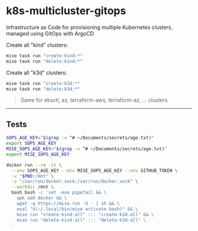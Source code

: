 # k8s-multicluster-gitops

Infrastructure as Code for provisioning multiple Kubernetes clusters, managed
using GitOps with ArgoCD

Create all "kind" clusters:

```bash
mise task run "create:kind:*"
mise task run "delete:kind:*"
```

Create all "k3d" clusters:

```bash
mise task run "create:k3d:*"
mise task run "delete:k3d:*"
```

> Same for eksctl, az, terraform-aws, terraform-az, ... clusters

---

## Tests

```bash
SOPS_AGE_KEY="$(grep -v ^# ~/Documents/secrets/age.txt)"
export SOPS_AGE_KEY
MISE_SOPS_AGE_KEY="$(grep -v ^# ~/Documents/secrets/age.txt)"
export MISE_SOPS_AGE_KEY

docker run --rm -it \
  --env SOPS_AGE_KEY --env MISE_SOPS_AGE_KEY --env GITHUB_TOKEN \
  -v "$PWD:/mnt" \
  -v "/var/run/docker.sock:/var/run/docker.sock" \
  --workdir /mnt \
  bash bash -c 'set -euo pipefail && \
    apk add docker && \
    wget -q https://mise.run -O - | sh && \
    eval "$(~/.local/bin/mise activate bash)" && \
    mise run "create-kind-all" ::: "create-k3d-all" && \
    mise run "delete-kind-all" ::: "delete-k3d-all" \
  '
```
